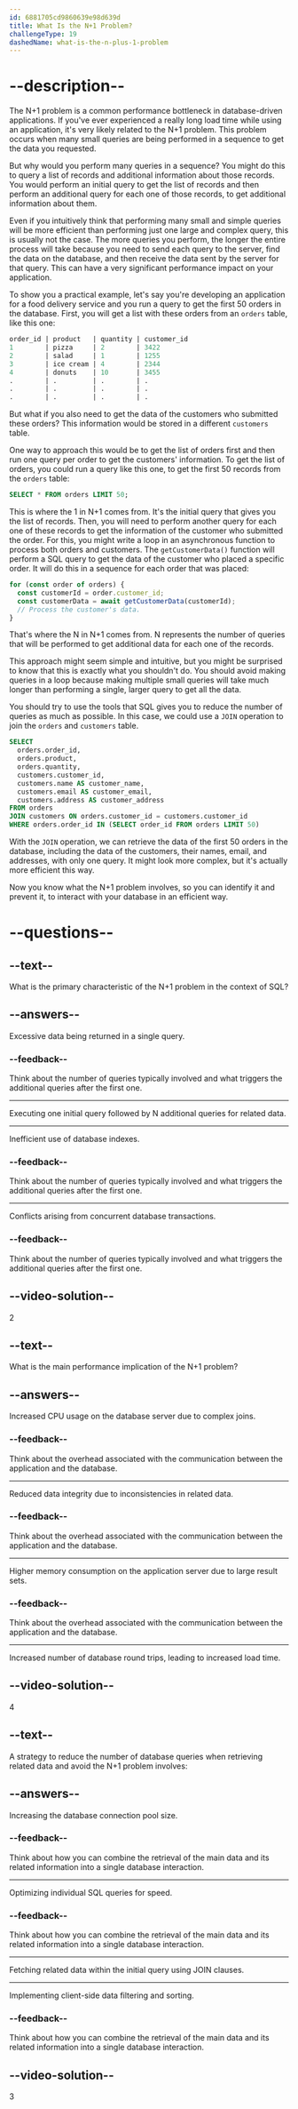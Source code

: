 ```yaml
---
id: 6881705cd9860639e98d639d
title: What Is the N+1 Problem?
challengeType: 19
dashedName: what-is-the-n-plus-1-problem
---
```


# --description--

The N+1 problem is a common performance bottleneck in database-driven applications. If you've ever experienced a really long load time while using an application, it's very likely related to the N+1 problem. This problem occurs when many small queries are being performed in a sequence to get the data you requested.

But why would you perform many queries in a sequence? You might do this to query a list of records and additional information about those records. You would perform an initial query to get the list of records and then perform an additional query for each one of those records, to get additional information about them.

Even if you intuitively think that performing many small and simple queries will be more efficient than performing just one large and complex query, this is usually not the case. The more queries you perform, the longer the entire process will take because you need to send each query to the server, find the data on the database, and then receive the data sent by the server for that query. This can have a very significant performance impact on your application.

To show you a practical example, let's say you're developing an application for a food delivery service and you run a query to get the first 50 orders in the database. First, you will get a list with these orders from an `orders` table, like this one:

```sql
order_id | product   | quantity | customer_id
1        | pizza     | 2        | 3422
2        | salad     | 1        | 1255
3        | ice cream | 4        | 2344
4        | donuts    | 10       | 3455
.        | .         | .        | .
.        | .         | .        | .
.        | .         | .        | .
```

But what if you also need to get the data of the customers who submitted these orders? This information would be stored in a different `customers` table.

One way to approach this would be to get the list of orders first and then run one query per order to get the customers' information. To get the list of orders, you could run a query like this one, to get the first 50 records from the `orders` table:

```sql
SELECT * FROM orders LIMIT 50;
```

This is where the 1 in N+1 comes from. It's the initial query that gives you the list of records. Then, you will need to perform another query for each one of these records to get the information of the customer who submitted the order. For this, you might write a loop in an asynchronous function to process both orders and customers. The `getCustomerData()` function will perform a SQL query to get the data of the customer who placed a specific order. It will do this in a sequence for each order that was placed:

```js
for (const order of orders) {
  const customerId = order.customer_id;
  const customerData = await getCustomerData(customerId);
  // Process the customer's data.
}
```

That's where the N in N+1 comes from. N represents the number of queries that will be performed to get additional data for each one of the records.

This approach might seem simple and intuitive, but you might be surprised to know that this is exactly what you shouldn't do. You should avoid making queries in a loop because making multiple small queries will take much longer than performing a single, larger query to get all the data.

You should try to use the tools that SQL gives you to reduce the number of queries as much as possible. In this case, we could use a `JOIN` operation to join the `orders` and `customers` table.

```sql
SELECT 
  orders.order_id,
  orders.product,
  orders.quantity,
  customers.customer_id,
  customers.name AS customer_name,
  customers.email AS customer_email,
  customers.address AS customer_address
FROM orders
JOIN customers ON orders.customer_id = customers.customer_id
WHERE orders.order_id IN (SELECT order_id FROM orders LIMIT 50)
```

With the `JOIN` operation, we can retrieve the data of the first 50 orders in the database, including the data of the customers, their names, email, and addresses, with only one query. It might look more complex, but it's actually more efficient this way.

Now you know what the N+1 problem involves, so you can identify it and prevent it, to interact with your database in an efficient way.

# --questions--

## --text--

What is the primary characteristic of the N+1 problem in the context of SQL?

## --answers--

Excessive data being returned in a single query.

### --feedback--

Think about the number of queries typically involved and what triggers the additional queries after the first one.

---

Executing one initial query followed by N additional queries for related data.

---

Inefficient use of database indexes.

### --feedback--

Think about the number of queries typically involved and what triggers the additional queries after the first one.

---

Conflicts arising from concurrent database transactions.

### --feedback--

Think about the number of queries typically involved and what triggers the additional queries after the first one.

## --video-solution--

2

## --text--

What is the main performance implication of the N+1 problem?

## --answers--

Increased CPU usage on the database server due to complex joins.

### --feedback--

Think about the overhead associated with the communication between the application and the database.

---

Reduced data integrity due to inconsistencies in related data.

### --feedback--

Think about the overhead associated with the communication between the application and the database.

---

Higher memory consumption on the application server due to large result sets.

### --feedback--

Think about the overhead associated with the communication between the application and the database.

---

Increased number of database round trips, leading to increased load time.

## --video-solution--

4

## --text--

A strategy to reduce the number of database queries when retrieving related data and avoid the N+1 problem involves:

## --answers--

Increasing the database connection pool size.

### --feedback--

Think about how you can combine the retrieval of the main data and its related information into a single database interaction.

---

Optimizing individual SQL queries for speed.

### --feedback--

Think about how you can combine the retrieval of the main data and its related information into a single database interaction.

---

Fetching related data within the initial query using JOIN clauses.

---

Implementing client-side data filtering and sorting.

### --feedback--

Think about how you can combine the retrieval of the main data and its related information into a single database interaction.

## --video-solution--

3

